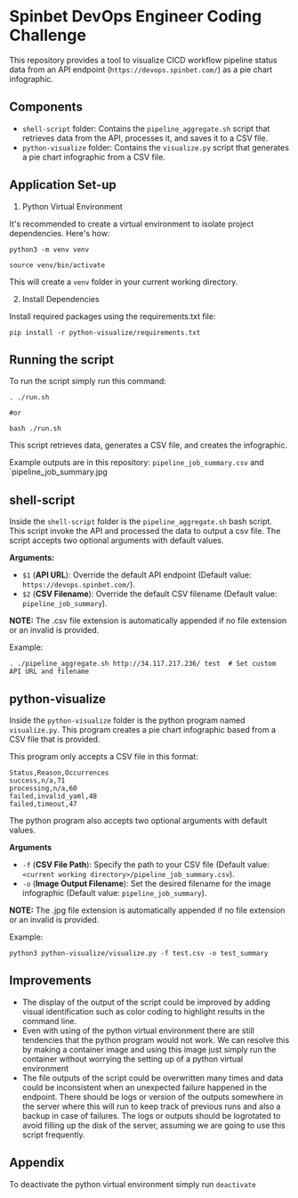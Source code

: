 # Spinbet DevOps Engineer Coding Challenge

This repository provides a tool to visualize CICD workflow pipeline status data from an API endpoint (`https://devops.spinbet.com/`) as a pie chart infographic.

## Components

- `shell-script` folder: Contains the `pipeline_aggregate.sh` script that retrieves data from the API, processes it, and saves it to a CSV file.
- `python-visualize` folder: Contains the `visualize.py` script that generates a pie chart infographic from a CSV file.

## Application Set-up

1. Python Virtual Environment

It's recommended to create a virtual environment to isolate project dependencies. Here's how:
```
python3 -m venv venv

source venv/bin/activate
```
This will create a `venv` folder in your current working directory.

2. Install Dependencies

Install required packages using the requirements.txt file:

```
pip install -r python-visualize/requirements.txt
```

## Running the script

To run the script simply run this command:

```
. ./run.sh

#or

bash ./run.sh

```
This script retrieves data, generates a CSV file, and creates the infographic.

Example outputs are in this repository: `pipeline_job_summary.csv` and `pipeline_job_summary.jpg


## shell-script

Inside the `shell-script` folder is the `pipeline_aggregate.sh` bash script. This script invoke the API and processed the data to output a csv file. The script accepts two optional arguments with default values.

**Arguments:**
- `$1` (**API URL**): Override the default API endpoint (Default value: `https://devops.spinbet.com/`).
- `$2` (**CSV Filename**): Override the default CSV filename (Default value: `pipeline_job_summary`).

**NOTE:** The .csv file extension is automatically appended if no file extension or an invalid is provided.

Example:
```
. ./pipeline_aggregate.sh http://34.117.217.236/ test  # Set custom API URL and filename
```

## python-visualize

Inside the `python-visualize` folder is the python program named `visualize.py`. This program creates a pie chart infographic based from a CSV file that is provided. 

This program only accepts a CSV file in this format:
```
Status,Reason,Occurrences
success,n/a,71
processing,n/a,60
failed,invalid_yaml,48
failed,timeout,47
```

The python program also accepts two optional arguments with default values.

**Arguments**
- `-f` (**CSV File Path**): Specify the path to your CSV file (Default value: `<current working directory>/pipeline_job_summary.csv`).
- `-o` (**Image Output Filename**): Set the desired filename for the image infographic (Default value: `pipeline_job_summary`).

**NOTE:** The .jpg file extension is automatically appended if no file extension or an invalid is provided.

Example:
```
python3 python-visualize/visualize.py -f test.csv -o test_summary
```


## Improvements

- The display of the output of the script could be improved by adding visual identification such as color coding to highlight results in the command line.
- Even with using of the python virtual environment there are still tendencies that the python program would not work. We can resolve this by making a container image and using this image just simply run the container without worrying the setting up of a python virtual environment
- The file outputs of the script could be overwritten many times and data could be inconsistent when an unexpected failure happened in the endpoint. There should be logs or version of the outputs somewhere in the server where this will run to keep track of previous runs and also a backup in case of failures. The logs or outputs should be logrotated to avoid filling up the disk of the server, assuming we are going to use this script frequently.

## Appendix

To deactivate the python virtual environment simply run `deactivate`